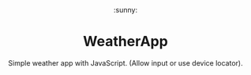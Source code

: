 <div align="center">:sunny:<div>
<h1 align="center">WeatherApp</h1>
<p align="center">Simple weather app with JavaScript. (Allow input or use device locator).</p>
